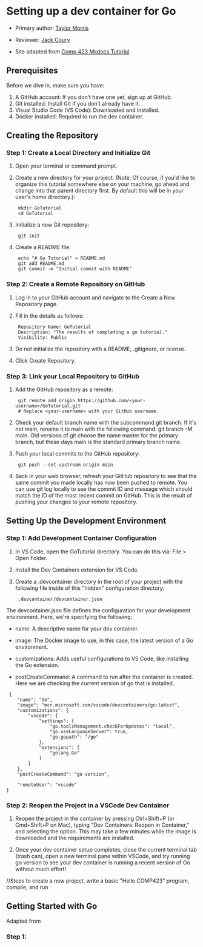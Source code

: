 # Setting up a dev container for Go

* Primary author: [Taylor Morris](https://github.com/Taylor1515)

* Reviewer: [Jack Coury](https://github.com/jcoury89)

* Site adapted from [Comp 423 Mkdocs Tutorial](https://comp423-25s.github.io/resources/MkDocs/tutorial/#what-you-will-learn)

## Prerequisites

Before we dive in, make sure you have:

1. A GitHub account: If you don’t have one yet, sign up at GitHub.
2. Git installed: Install Git if you don’t already have it.
3. Visual Studio Code (VS Code): Downloaded and installed.
4. Docker installed: Required to run the dev container.

## Creating the Repository

### Step 1: Create a Local Directory and Initialize Git

1. Open your terminal or command prompt.

2. Create a new directory for your project. (Note: Of course, if you'd like to organize this tutorial somewhere else on your machine, go ahead and change into that parent directory first. By default this will be in your user's home directory.):

        mkdir GoTutorial  
        cd GoTutorial  

3. Initialize a new Git repository:
 
        git init 

4. Create a README file:

        echo "# Go Tutorial" > README.md  
        git add README.md  
        git commit -m "Initial commit with README"

### Step 2: Create a Remote Repository on GitHub

1. Log in to your GitHub account and navigate to the Create a New Repository page.

2. Fill in the details as follows:

        Repository Name: GoTutorial  
        Description: "The results of completing a go tutorial."  
        Visibility: Public  

3. Do not initialize the repository with a README, .gitignore, or license.

4. Click Create Repository.

### Step 3: Link your Local Repository to GitHub

1. Add the GitHub repository as a remote:

        git remote add origin https://github.com/<your-username>/GoTutorial.git
        # Replace <your-username> with your GitHub username.

2. Check your default branch name with the subcommand git branch. If it's not main, rename it to main with the following command: git branch -M main. Old versions of git choose the name master for the primary branch, but these days main is the standard primary branch name.

3. Push your local commits to the GitHub repository:
 
        git push --set-upstream origin main 

4. Back in your web browser, refresh your GitHub repository to see that the same commit you made locally has now been pushed to remote. You can use git log locally to see the commit ID and message which should match the ID of the most recent commit on GitHub. This is the result of pushing your changes to your remote repository.

## Setting Up the Development Environment

### Step 1: Add Development Container Configuration

1. In VS Code, open the GoTutorial directory. You can do this via: File > Open Folder.

2. Install the Dev Containers extension for VS Code.

3. Create a .devcontainer directory in the root of your project with the following file inside of this "hidden" configuration directory:  
        
        .devcontainer/devcontainer.json

The devcontainer.json file defines the configuration for your development environment. Here, we're specifying the following:

* name: A descriptive name for your dev container.

* image: The Docker image to use, in this case, the latest version of a Go environment.

* customizations: Adds useful configurations to VS Code, like installing the Go extension.

* postCreateCommand: A command to run after the container is created. Here we are checking the current version of go that is installed. 

```
 {
	"name": "Go",
	"image": "mcr.microsoft.com/vscode/devcontainers/go:latest",
	"customizations": {
		"vscode": {
			"settings": { 
				"go.toolsManagement.checkForUpdates": "local",
				"go.useLanguageServer": true,
				"go.gopath": "/go"
			},
			"extensions": [
				"golang.Go"
			]
		}
	},
	"postCreateCommand": "go version",

	"remoteUser": "vscode"
}
```

### Step 2: Reopen the Project in a VSCode Dev Container

1. Reopen the project in the container by pressing Ctrl+Shift+P (or Cmd+Shift+P on Mac), typing "Dev Containers: Reopen in Container," and selecting the option. This may take a few minutes while the image is downloaded and the requirements are installed.

2. Once your dev container setup completes, close the current terminal tab (trash can), open a new terminal pane within VSCode, and try running go version to see your dev container is running a recent version of Go without much effort!

//Steps to create a new project, write a basic "Hello COMP423" program, compile, and run

## Getting Started with Go

Adapted from 

### Step 1: 